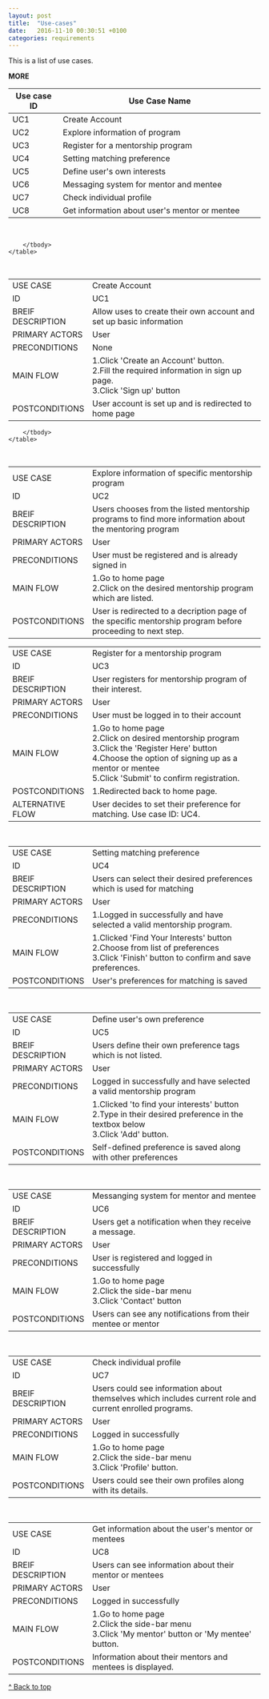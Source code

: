 ```yaml
---
layout: post
title:  "Use-cases"
date:   2016-11-10 00:30:51 +0100
categories: requirements
---
```


This is a list of use cases.

__MORE__

<!--  List OverView -->
<div class="table-responsive decisionTable"> 
	<table class="table table-bordered">
		<thead>
	      	<tr>
	        	<th>Use case ID</th>
	        	<th>Use Case Name</th>
	      	</tr>
    	</thead>
    	<tbody>
    		<col width="20%">
  			<col width="80%">    		
		    <tr>
		       	<td>UC1</td>
		        <td>Create Account</td>		        
		    </tr>
		    <tr>
		       	<td>UC2</td>
		        <td>Explore information of program </td>		        
		    </tr>
		    <tr>
		       	<td>UC3</td>
		        <td>Register for a mentorship program</td>		        
		    </tr>
		    <tr>
		       	<td>UC4</td>
		        <td>Setting matching preference</td>		        
		    </tr>
		    <tr>
		       	<td>UC5</td>
		        <td>Define user's own interests</td>		        
		    </tr>
		    <tr>
		       	<td>UC6</td>
		        <td>Messaging system for mentor and mentee</td>		        
		    </tr>
		    <tr>
		       	<td>UC7</td>
		        <td>Check individual profile</td> 
		    </tr>
		    <tr>
		       	<td>UC8</td>		        
		        <td>Get information about user's mentor or mentee</td>		        	        
		    </tr>
		</tbody>
	</table>
<br>
	<table class="table table-bordered">  <!-- Usecase1 -->
		<tbody>
			<col width="20%">
  			<col width="80%">
			<tr>
				<td>USE CASE</td>
				<td>Create Account</td>
			</tr>
			<tr>
				<td>ID</td>
				<td>UC1</td>
			</tr>
			<tr>
				<td>BREIF DESCRIPTION</td>
				<td>Allow uses to create their own account and set up basic information </td>
			</tr>
			<tr>
				<td>PRIMARY ACTORS</td>
				<td>User</td>
			</tr>
			<tr>
				<td>PRECONDITIONS</td>
				<td>None</td>
			</tr>
			<tr>
				<td>MAIN FLOW</td>
				<td>
					1.Click 'Create an Account' button.<br/>
					2.Fill the required information in sign up page.<br/>
					3.Click 'Sign up' button
				</td>
			</tr>
			<tr>
				<td>POSTCONDITIONS</td>
				<td>User account is set up and is redirected to home page</td>
			</tr>
			
		</tbody>
	</table>
<br>
	<table class="table table-bordered"> <!-- 2 -->
		<tbody>
			<col width="20%">
  			<col width="80%">
			<tr>
				<td>USE CASE</td>
				<td>Explore information of specific mentorship program</td>
			</tr>
			<tr>
				<td>ID</td>
				<td>UC2</td>
			</tr>
			<tr>
				<td>BREIF DESCRIPTION</td>
				<td>Users chooses from the listed mentorship programs to find more information about the mentoring program</td>
			</tr>
			<tr>
				<td>PRIMARY ACTORS</td>
				<td>User</td>
			</tr>
			<tr>
				<td>PRECONDITIONS</td>
				<td>User must be registered and is already signed in</td>
			</tr>
			<tr>
				<td>MAIN FLOW</td>
				<td>
				1.Go to home page<br>
				2.Click on the desired mentorship program which are listed.
				</td>
			</tr>
			<tr>
				<td>POSTCONDITIONS</td>
				<td>User is redirected to a decription page of the specific mentorship program before proceeding to next step.</td>
			</tr>
			
		</tbody>
	</table>
<br>
	<table class="table table-bordered"> <!-- 3 -->
		<tbody>
			<col width="20%">
  			<col width="80%">
			<tr>
				<td>USE CASE</td>
				<td>Register for a mentorship program</td>
			</tr>
			<tr>
				<td>ID</td>
				<td>UC3</td>
			</tr>
			<tr>
				<td>BREIF DESCRIPTION</td>
				<td>User registers for mentorship program of their interest.</td>
			</tr>
			<tr>
				<td>PRIMARY ACTORS</td>
				<td>User</td>
			</tr>
			<tr>
				<td>PRECONDITIONS</td>
				<td>User must be logged in to their account</td>
			</tr>
			<tr>
				<td>MAIN FLOW</td>
				<td>
					1.Go to home page<br>
					2.Click on desired mentorship program<br>
					3.Click the 'Register Here' button<br>
					4.Choose the option of signing up as a mentor or mentee <br>
					5.Click 'Submit' to confirm registration.
				</td>
			</tr>
			<tr>
				<td>POSTCONDITIONS</td>
				<td>
					1.Redirected back to home page.<br>
				</td>
			</tr>
			<tr>
				<td>ALTERNATIVE FLOW</td>
				<td>
					User decides to set their preference for matching. Use case ID: UC4.
				</td>
			</tr>
		</tbody>
	</table>
<br>
	<table class="table table-bordered">
	  <!--  4 -->
		<tbody>
			<col width="20%">
  			<col width="80%">
			<tr>
				<td>USE CASE</td>
				<td>Setting matching preference</td>
			</tr>
			<tr>
				<td>ID</td>
				<td>UC4</td>
			</tr>
			<tr>
				<td>BREIF DESCRIPTION</td>
				<td>Users can select their desired preferences which is used for matching</td>
			</tr>
			<tr>
				<td>PRIMARY ACTORS</td>
				<td>User</td>
			</tr>
			<tr>
				<td>PRECONDITIONS</td>
				<td>
					1.Logged in successfully and have selected a valid mentorship program.
				</td>
			</tr>
			<tr>
				<td>MAIN FLOW</td>
				<td>
					1.Clicked 'Find Your Interests' button<br>
					2.Choose from list of preferences<br>
					3.Click 'Finish' button to confirm and save preferences.
				</td>
			</tr>
			<tr>
				<td>POSTCONDITIONS</td>
				<td>User's preferences for matching is saved</td>
			</tr>	
		</tbody>
	</table>
<br>
	<table class="table table-bordered">  <!-- 5 -->
		<tbody>
			<col width="20%">
  			<col width="80%">
			<tr>
				<td>USE CASE</td>
				<td>Define user's own preference</td>
			</tr>
			<tr>
				<td>ID</td>
				<td>UC5</td>
			</tr>
			<tr>
				<td>BREIF DESCRIPTION</td>
				<td>Users define their own preference tags which is not listed.</td>
			</tr>
			<tr>
				<td>PRIMARY ACTORS</td>
				<td>User</td>
			</tr>
			<tr>
				<td>PRECONDITIONS</td>
				<td>Logged in successfully and have selected a valid mentorship program</td>
			</tr>
			<tr>
				<td>MAIN FLOW</td>
				<td>
					1.Clicked 'to find your interests' button<br>
					2.Type in their desired preference in the textbox below<br>
					3.Click 'Add' button.
				</td>
			</tr>
			<tr>
				<td>POSTCONDITIONS</td>
				<td>Self-defined preference is saved along with other preferences</td>
			</tr>	
		</tbody>
	</table>
<br>
	<table class="table table-bordered">  <!-- 6 -->
		<tbody>
			<col width="20%">
  			<col width="80%">
			<tr>
				<td>USE CASE</td>
				<td>Messanging system for mentor and mentee</td>
			</tr>
			<tr>
				<td>ID</td>
				<td>UC6</td>
			</tr>
			<tr>
				<td>BREIF DESCRIPTION</td>
				<td>Users get a notification when they receive a message.</td>
			</tr>
			<tr>
				<td>PRIMARY ACTORS</td>
				<td>User</td>
			</tr>
			<tr>
				<td>PRECONDITIONS</td>
				<td>User is registered and logged in successfully</td>
			</tr>
			<tr>
				<td>MAIN FLOW</td>
				<td>
					1.Go to home page<br>
					2.Click the side-bar menu<br>
					3.Click 'Contact' button
				</td>
			</tr>
			<tr>
				<td>POSTCONDITIONS</td>
				<td>Users can see any notifications from their mentee or mentor</td>
			</tr>
		</tbody>
	</table>
<br>
	<table class="table table-bordered">  <!-- 7 -->
		<tbody>
			<col width="20%">
  			<col width="80%">
			<tr>
				<td>USE CASE</td>
				<td>Check individual profile</td>
			</tr>
			<tr>
				<td>ID</td>
				<td>UC7</td>
			</tr>
			<tr>
				<td>BREIF DESCRIPTION</td>
				<td>Users could see information about themselves which includes current role and current enrolled programs.</td>
			</tr>
			<tr>
				<td>PRIMARY ACTORS</td>
				<td>User</td>
			</tr>
			<tr>
				<td>PRECONDITIONS</td>
				<td>Logged in successfully</td>
			</tr>
			<tr>
				<td>MAIN FLOW</td>
				<td>
					1.Go to home page<br>
					2.Click the side-bar menu<br>
					3.Click 'Profile' button.
				</td>
			</tr>
			<tr>
				<td>POSTCONDITIONS</td>
				<td>Users could see their own profiles along with its details.</td>
			</tr>
		</tbody>
	</table>
<br>
	<table class="table table-bordered">  <!-- 8 -->
		<tbody>
			<col width="20%">
  			<col width="80%">
			<tr>
				<td>USE CASE</td>
				<td>Get information about the user's mentor or mentees</td>
			</tr>
			<tr>
				<td>ID</td>
				<td>UC8</td>
			</tr>
			<tr>
				<td>BREIF DESCRIPTION</td>
				<td>Users can see information about their mentor or mentees</td>
			</tr>
			<tr>
				<td>PRIMARY ACTORS</td>
				<td>User</td>
			</tr>
			<tr>
				<td>PRECONDITIONS</td>
				<td>Logged in successfully </td>
			</tr>
			<tr>
				<td>MAIN FLOW</td>
				<td>
					1.Go to home page<br>
					2.Click the side-bar menu<br>
					3.Click 'My mentor' button or 'My mentee' button.
				</td>
			</tr>
			<tr>
				<td>POSTCONDITIONS</td>
				<td>Information about their mentors and mentees is displayed.</td>
			</tr>
		</tbody>
	</table>
</div>

<a href="#top" class="btn btn-primary">^ Back to top</a>

